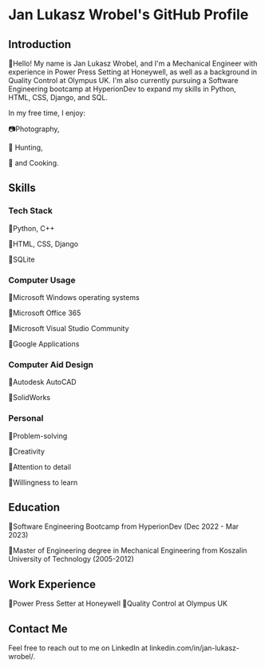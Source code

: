 # Jan Lukasz Wrobel's GitHub Profile

## Introduction
👋Hello! My name is Jan Lukasz Wrobel, and I'm a Mechanical Engineer with experience in Power Press Setting at Honeywell, as well as a background in Quality Control at Olympus UK. I'm also currently pursuing a Software Engineering bootcamp at HyperionDev to expand my skills in Python, HTML, CSS, Django, and SQL.

In my free time, I enjoy:

📷Photography, 


🐗 Hunting, 


🍖 and Cooking.
## Skills
### Tech Stack
🔹Python, C++

🔹HTML, CSS, Django

🔹SQLite
### Computer Usage

🔹Microsoft Windows operating systems

🔹Microsoft Office 365

🔹Microsoft Visual Studio Community

🔹Google Applications
### Computer Aid Design

🔹Autodesk AutoCAD

🔹SolidWorks
### Personal
🔹Problem-solving

🔹Creativity

🔹Attention to detail

🔹Willingness to learn
## Education
🔹Software Engineering Bootcamp from HyperionDev (Dec 2022 - Mar 2023)

🔹Master of Engineering degree  in Mechanical Engineering from Koszalin University of Technology (2005-2012)
## Work Experience
🔹Power Press Setter at Honeywell
🔹Quality Control at Olympus UK
## Contact Me
Feel free to reach out to me on LinkedIn at linkedin.com/in/jan-lukasz-wrobel/.

